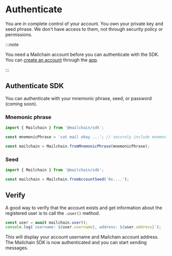 # Authenticate

You are in complete control of your account. You own your private key and seed phrase. We don't have access to them, not through security policy or permissions.

:::note

You need a Mailchain account before you can authenticate with the SDK. You can [create an account](/user/guides/getting-started/create-a-mailchain-account) through the [app](https://app.mailchain.com/register).

:::

## Authenticate SDK

You can authenticate with your mnemonic phrase, seed, or password (coming soon).

### Mnemonic phrase

```ts
import { Mailchain } from '@mailchain/sdk';

const mnemonicPhrase = 'cat mail okay ...'; // securely include mnemonic phrase

const mailchain = Mailchain.fromMnemonicPhrase(mnemonicPhrase);
```

### Seed

```ts
import { Mailchain } from '@mailchain/sdk';

const mailchain = Mailchain.fromAccountSeed('0x....');
```

## Verify

A good way to verify that the account exists and get information about the registered user is to call the `.user()` method.

```ts
const user = await mailchain.user();
console.log(`username: ${user.username}, address: ${user.address}`);
```

This will display your account username and Mailchain account address.
The Mailchain SDK is now authenticated and you can start sending messages.
